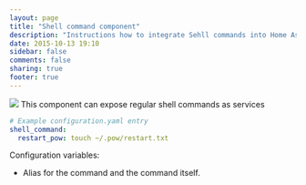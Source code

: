 ```yaml
---
layout: page
title: "Shell command component"
description: "Instructions how to integrate Sehll commands into Home Assistant."
date: 2015-10-13 19:10
sidebar: false
comments: false
sharing: true
footer: true
---
```


<img src='/images/supported_brands/utilities-terminal.png' class='brand pull-right' />
This component can expose regular shell commands as services

```yaml
# Example configuration.yaml entry
shell_command:
  restart_pow: touch ~/.pow/restart.txt
```

Configuration variables:

- Alias for the command and the command itself.

